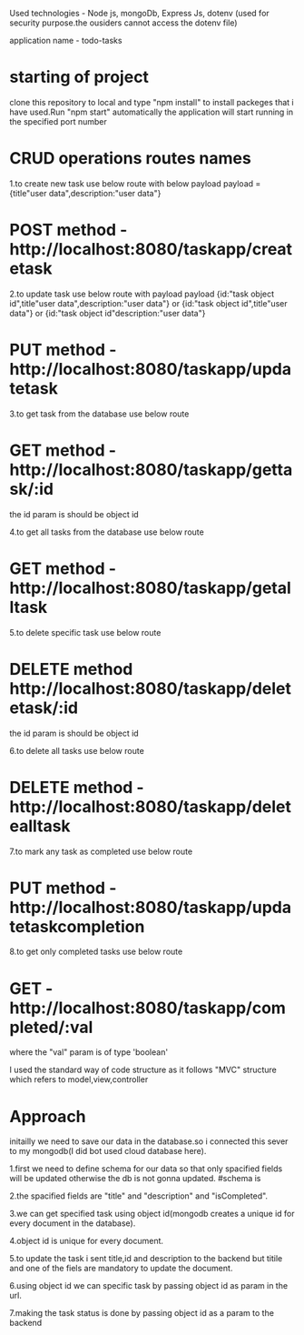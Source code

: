 
Used technologies - Node js, mongoDb, Express Js, dotenv (used for security purpose.the ousiders cannot access the dotenv file)

application name - todo-tasks

# starting of project

clone this repository to local and type "npm install" to install packeges that i have used.Run "npm start" automatically the application will start running in the specified port number

# CRUD operations routes names

1.to create new task use below route with below payload 
 payload =  {title"user data",description:"user data"}
# POST method - http://localhost:8080/taskapp/createtask



2.to update task use below route with payload 
 payload {id:"task object id",title"user data",description:"user data"} or {id:"task object id",title"user data"} 
 or {id:"task object id"description:"user data"}
# PUT method - http://localhost:8080/taskapp/updatetask



3.to get task from the database use below route
# GET method - http://localhost:8080/taskapp/gettask/:id
the id param is should be object id



4.to get all tasks from the database use below route
# GET method - http://localhost:8080/taskapp/getalltask



5.to delete specific task use below route 
# DELETE method http://localhost:8080/taskapp/deletetask/:id
the id param is should be object id

6.to delete all tasks use below route
# DELETE method - http://localhost:8080/taskapp/deletealltask


7.to mark any task as completed use below route

# PUT method - http://localhost:8080/taskapp/updatetaskcompletion

8.to get only completed tasks use below route
# GET - http://localhost:8080/taskapp/completed/:val
where the "val" param is of type 'boolean'

I used the standard way of code structure as it follows "MVC" structure which refers to model,view,controller

# Approach

initailly we need to save our data in the database.so i connected this sever to my mongodb(I did bot used cloud database here).

1.first we need to define schema for our data so that only spacified fields will be updated otherwise the db is not gonna updated.
#schema is 

 <!-- const taskSchema = new mongoose.Schema({
    title: {
        type: String,
        required: true
    },
    description: {
        type: String,
        required: true
    },
    isCompleted: {
        type: Boolean,
        default: false
    }
}) -->

2.the spacified fields are "title" and "description"  and "isCompleted".

3.we can get specified task using object id(mongodb creates a unique id for every document in the database).

4.object id is unique for every document.

5.to update the task i sent title,id and description to the backend but titile and one of the fiels are mandatory to update the document.

6.using object id we can specific task by passing object id as param in the url.

7.making the task status is done by passing object id as a param to the backend